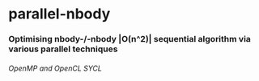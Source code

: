 # parallel-nbody
### Optimising nbody-/-nbody |O(n^2)| sequential algorithm via various parallel techniques 
###### OpenMP and OpenCL SYCL
